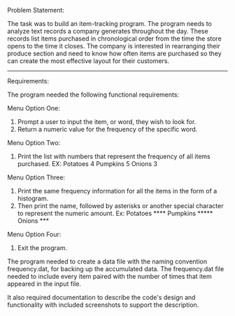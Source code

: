 Problem Statement:

The task was to build an item-tracking program. The program needs to analyze text records a company generates throughout the day. These records list items purchased in chronological order from the time the store opens to the time it closes. The company is interested in rearranging their produce section and need to know how often items are purchased so they can create the most effective layout for their customers.

--------------------------------------------------------------------------------------------------------------------------------

Requirements:

The program needed the following functional requirements:

Menu Option One:

1. Prompt a user to input the item, or word, they wish to look for.
2. Return a numeric value for the frequency of the specific word.


Menu Option Two:

1. Print the list with numbers that represent the frequency of all items purchased.
   EX: Potatoes 4
       Pumpkins 5
       Onions 3


Menu Option Three:

1. Print the same frequency information for all the items in the form of a histogram.
2. Then print the name, followed by asterisks or another special character to represent the numeric amount.
   Ex: Potatoes ****
       Pumpkins *****
       Onions ***


Menu Option Four:

1. Exit the program.

The program needed to create a data file with the naming convention frequency.dat, for backing up the accumulated data. The frequency.dat file needed to include every item paired with the number of times that item appeared in the input file.


It also required documentation to describe the code's design and functionality with included screenshots to support the description.
